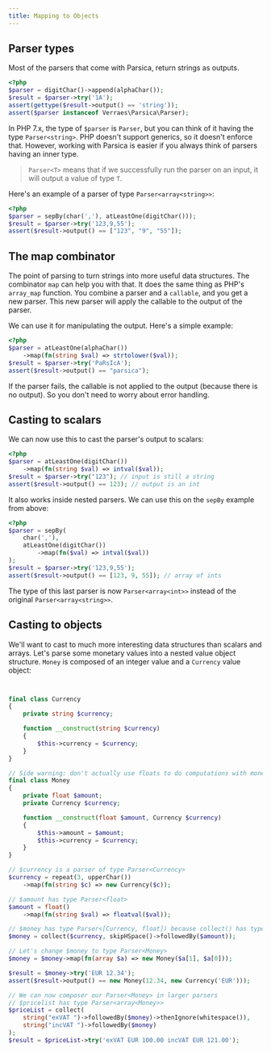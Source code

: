 ```yaml
---
title: Mapping to Objects
---
```


## Parser types

Most of the parsers that come with Parsica, return strings as outputs.

```php
<?php
$parser = digitChar()->append(alphaChar());
$result = $parser->try('1A');
assert(gettype($result->output() == 'string'));
assert($parser instanceof Verraes\Parsica\Parser);
```

In PHP 7.x, the type of `$parser` is `Parser`, but you can think of it having the type `Parser<string>`. PHP doesn't support generics, so it doesn't enforce that. However, working with Parsica is easier if you always think of parsers having an inner type. 

> `Parser<T>` means that if we successfully run the parser on an input, it will output a value of type `T`.  

Here's an example of a parser of type `Parser<array<string>>`:

```php
<?php
$parser = sepBy(char(','), atLeastOne(digitChar()));
$result = $parser->try('123,9,55');
assert($result->output() == ["123", "9", "55"]);
```

## The map combinator

The point of parsing to turn strings into more useful data structures. The combinator `map` can help you with that. It does the same thing as PHP's `array_map` function. You combine a parser and a `callable`, and you get a new parser. This new parser will apply the callable to the output of the parser.

We can use it for manipulating the output. Here's a simple example:

```php
<?php
$parser = atLeastOne(alphaChar())
    ->map(fn(string $val) => strtolower($val));
$result = $parser->try('PaRsIcA');
assert($result->output() == "parsica");
```

If the parser fails, the callable is not applied to the output (because there is no output). So you don't need to worry about error handling.

## Casting to scalars

We can now use this to cast the parser's output to scalars:

```php
<?php
$parser = atLeastOne(digitChar())
    ->map(fn(string $val) => intval($val));
$result = $parser->try("123"); // input is still a string
assert($result->output() == 123); // output is an int
```

It also works inside nested parsers. We can use this on the `sepBy` example from above:

```php
<?php
$parser = sepBy(
    char(','), 
    atLeastOne(digitChar())
        ->map(fn($val) => intval($val))
);
$result = $parser->try('123,9,55');
assert($result->output() == [123, 9, 55]); // array of ints
```

The type of this last parser is now `Parser<array<int>>` instead of the original `Parser<array<string>>`. 

## Casting to objects

We'll want to cast to much more interesting data structures than scalars and arrays. Let's parse some monetary values into a nested value object structure. `Money` is composed of an integer value and a `Currency` value object:

```php


final class Currency
{
    private string $currency;

    function __construct(string $currency)
    {
        $this->currency = $currency;
    }
}

// Side warning: don't actually use floats to do computations with money.
final class Money
{
    private float $amount;
    private Currency $currency;

    function __construct(float $amount, Currency $currency)
    {
        $this->amount = $amount;
        $this->currency = $currency;
    }
}

// $currency is a parser of type Parser<Currency>
$currency = repeat(3, upperChar())
    ->map(fn(string $c) => new Currency($c));

// $amount has type Parser<float>
$amount = float()
    ->map(fn(string $val) => floatval($val));

// $money has type Parser<[Currency, float]) because collect() has type Parser<[T]>
$money = collect($currency, skipHSpace()->followedBy($amount));

// Let's change $money to type Parser<Money>
$money = $money->map(fn(array $a) => new Money($a[1], $a[0]));

$result = $money->try('EUR 12.34');
assert($result->output() == new Money(12.34, new Currency('EUR')));

// We can now composer our Parser<Money> in larger parsers
// $pricelist has type Parser<array<Money>>
$priceList = collect(
    string("exVAT ")->followedBy($money)->thenIgnore(whitespace()),
    string("incVAT ")->followedBy($money)
);
$result = $priceList->try('exVAT EUR 100.00 incVAT EUR 121.00');

```


